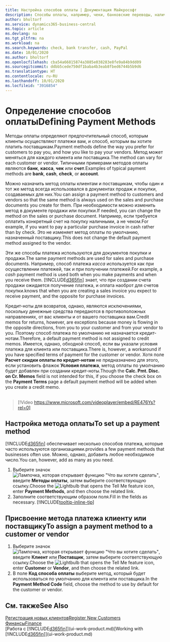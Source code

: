 ```yaml
---
title: Настройка способов оплаты | Документация Майкрософт
description: Способы оплаты, например, чеки, банковские переводы, наличные или PayPal используются для того, чтобы определять, как именно должны оплачиваться счета на продажу и покупку.
author: bholtorf
ms.service: dynamics365-business-central
ms.topic: article
ms.devlang: na
ms.tgt_pltfrm: na
ms.workload: na
ms.search.keywords: check, bank transfer, cash, PayPal
ms.date: 10/01/2020
ms.author: bholtorf
ms.openlocfilehash: cba54a66815874a3885e038283e8fe9a84b9dd09
ms.sourcegitcommit: ddbb5cede750df1baba4b3eab8fbed6744b5b9d6
ms.translationtype: HT
ms.contentlocale: ru-RU
ms.lasthandoff: 10/01/2020
ms.locfileid: "3916854"
---
```

# <a name="defining-payment-methods"></a><span data-ttu-id="9c72a-103">Определение способов оплаты</span><span class="sxs-lookup"><span data-stu-id="9c72a-103">Defining Payment Methods</span></span>
<span data-ttu-id="9c72a-104">Методы оплаты определяют предпочтительный способ, которым клиенты осуществляют платежи вам, и способ, которым вы хотите платить поставщикам.</span><span class="sxs-lookup"><span data-stu-id="9c72a-104">Payment methods define the way you prefer for customers to pay you, and how you like to pay your vendors.</span></span> <span data-ttu-id="9c72a-105">Метод может меняться для каждого клиента или поставщика.</span><span class="sxs-lookup"><span data-stu-id="9c72a-105">The method can vary for each customer or vendor.</span></span> <span data-ttu-id="9c72a-106">Типичными примерами методов оплаты являются **банк**, **касса**, **чек** или **счет**.</span><span class="sxs-lookup"><span data-stu-id="9c72a-106">Examples of typical payment methods are **bank**, **cash**, **check**, or **account**.</span></span>

<span data-ttu-id="9c72a-107">Можно назначить метод оплаты клиентам и поставщикам, чтобы один и тот же метод всегда использовался в документах продаж и покупки, создаваемых для них.</span><span class="sxs-lookup"><span data-stu-id="9c72a-107">You can assign a payment method to customers and vendors so that the same method is always used on the sales and purchase documents you create for them.</span></span> <span data-ttu-id="9c72a-108">При необходимости можно изменить метод в документе продажи или покупки.</span><span class="sxs-lookup"><span data-stu-id="9c72a-108">If needed, you can change the method on the sales or purchase document.</span></span> <span data-ttu-id="9c72a-109">Например, если требуется оплатить конкретный счет на покупку наличными, а не чеком.</span><span class="sxs-lookup"><span data-stu-id="9c72a-109">For example, if you want to pay a particular purchase invoice in cash rather than by check.</span></span> <span data-ttu-id="9c72a-110">Это не изменяет метод оплаты по умолчанию, назначенный поставщику.</span><span class="sxs-lookup"><span data-stu-id="9c72a-110">This does not change the default payment method assigned to the vendor.</span></span>

<span data-ttu-id="9c72a-111">Эти же способы платежа используются для документов покупки и продажи.</span><span class="sxs-lookup"><span data-stu-id="9c72a-111">The same payment methods are used for sales and purchase documents.</span></span> <span data-ttu-id="9c72a-112">Например, способ платежа _касса_ используется как при осуществлении платежей, так и при получении платежей.</span><span class="sxs-lookup"><span data-stu-id="9c72a-112">For example, a _cash_ payment method is used both when you make payments and when you receive them.</span></span> [!INCLUDE[d365fin](includes/d365fin_md.md)] <span data-ttu-id="9c72a-113">знает, что при создании счета продажи ожидается получение платежа, и оплата наоброт для счетов покупки.</span><span class="sxs-lookup"><span data-stu-id="9c72a-113">knows that when you are creating a sales invoice you expect to receive payment, and the opposite for purchase invoices.</span></span>

<span data-ttu-id="9c72a-114">Кредит-ноты для возвратов, однако, являются исключениями, поскольку денежные средства передаются в противоположных направлениях, от вас клиенты и от вашего поставщика вам.</span><span class="sxs-lookup"><span data-stu-id="9c72a-114">Credit memos for returns, however, are exceptions because money is flowing in the opposite directions, from you to your customer and from your vendor to you.</span></span> <span data-ttu-id="9c72a-115">Поэтому способ платежа по умолчанию не назначается кредит-нотам.</span><span class="sxs-lookup"><span data-stu-id="9c72a-115">Therefore, a default payment method is not assigned to credit memos.</span></span> <span data-ttu-id="9c72a-116">Имеется, однако, обходной способ, если вы указали условия платежа для клиента или поставщика.</span><span class="sxs-lookup"><span data-stu-id="9c72a-116">There is, however, a workaround if you have specified terms of payment for the customer or vendor.</span></span> <span data-ttu-id="9c72a-117">Хотя поле **Расчет скидки оплаты по кредит-нотам** не предназначено для этого, если установить флажок **Условия платежа**, метод оплаты по умолчанию будет добавлен при создании кредит-ноты.</span><span class="sxs-lookup"><span data-stu-id="9c72a-117">Though the **Calc. Pmt. Disc. on Cr. Memos** field is not intended for this, if you choose the check box on the **Payment Terms** page a default payment method will be added when you create a credit memo.</span></span> <br><br>  

> [!Video https://www.microsoft.com/videoplayer/embed/RE476Ys?rel=0]

## <a name="to-set-up-a-payment-method"></a><span data-ttu-id="9c72a-118">Настройка метода оплаты</span><span class="sxs-lookup"><span data-stu-id="9c72a-118">To set up a payment method</span></span>
[!INCLUDE[d365fin](includes/d365fin_md.md)] <span data-ttu-id="9c72a-119">обеспечивает несколько способов платежа, которые часто используются организациями.</span><span class="sxs-lookup"><span data-stu-id="9c72a-119">provides a few payment methods that businesses often use.</span></span> <span data-ttu-id="9c72a-120">Можно, однако, добавить любое необходимое число.</span><span class="sxs-lookup"><span data-stu-id="9c72a-120">You can, however, add as many as you need.</span></span>

1. <span data-ttu-id="9c72a-121">Выберите значок ![Лампочка, которая открывает функцию "Что вы хотите сделать"](media/ui-search/search_small.png "Что вы хотите сделать"), введите **Методы оплаты**, затем выберите соответствующую ссылку.</span><span class="sxs-lookup"><span data-stu-id="9c72a-121">Choose the ![Lightbulb that opens the Tell Me feature](media/ui-search/search_small.png "Tell me what you want to do") icon, enter **Payment Methods**, and then choose the related link.</span></span>
2. <span data-ttu-id="9c72a-122">Заполните соответствующим образом поля.</span><span class="sxs-lookup"><span data-stu-id="9c72a-122">Fill in the fields as necessary.</span></span> [!INCLUDE[tooltip-inline-tip](includes/tooltip-inline-tip_md.md)]

## <a name="to-assign-a-payment-method-to-a-customer-or-vendor"></a><span data-ttu-id="9c72a-123">Присвоение метода платежа клиенту или поставщику</span><span class="sxs-lookup"><span data-stu-id="9c72a-123">To assign a payment method to a customer or vendor</span></span>
1. <span data-ttu-id="9c72a-124">Выберите значок ![Лампочка, которая открывает функцию "Что вы хотите сделать"](media/ui-search/search_small.png "Что вы хотите сделать"), введите **Клиент** или **Поставщик**, затем выберите соответствующую ссылку.</span><span class="sxs-lookup"><span data-stu-id="9c72a-124">Choose the ![Lightbulb that opens the Tell Me feature](media/ui-search/search_small.png "Tell me what you want to do") icon, enter **Customer** or **Vendor**, and then choose the related link.</span></span>
2. <span data-ttu-id="9c72a-125">В поле **Код способа оплаты** выберите метод, который будет использоваться по умолчанию для клиента или поставщика.</span><span class="sxs-lookup"><span data-stu-id="9c72a-125">In the **Payment Method Code** field, choose the method to use by default for the customer or vendor.</span></span>

## <a name="see-also"></a><span data-ttu-id="9c72a-126">См. также</span><span class="sxs-lookup"><span data-stu-id="9c72a-126">See Also</span></span>
[<span data-ttu-id="9c72a-127">Регистрация новых клиентов</span><span class="sxs-lookup"><span data-stu-id="9c72a-127">Register New Customers</span></span>](sales-how-register-new-customers.md)  
[<span data-ttu-id="9c72a-128">Финансы</span><span class="sxs-lookup"><span data-stu-id="9c72a-128">Finance</span></span>](finance.md)  
<span data-ttu-id="9c72a-129">[Работа с [!INCLUDE[d365fin](includes/d365fin_md.md)]](ui-work-product.md)</span><span class="sxs-lookup"><span data-stu-id="9c72a-129">[Working with [!INCLUDE[d365fin](includes/d365fin_md.md)]](ui-work-product.md)</span></span>  
